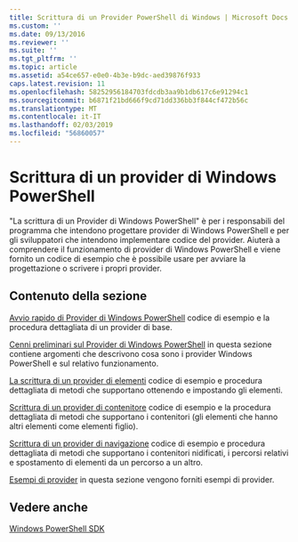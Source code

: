 ```yaml
---
title: Scrittura di un Provider PowerShell di Windows | Microsoft Docs
ms.custom: ''
ms.date: 09/13/2016
ms.reviewer: ''
ms.suite: ''
ms.tgt_pltfrm: ''
ms.topic: article
ms.assetid: a54ce657-e0e0-4b3e-b9dc-aed39876f933
caps.latest.revision: 11
ms.openlocfilehash: 58252956184703fdcdb3aa9b1db617c6e91294c1
ms.sourcegitcommit: b6871f21bd666f9cd71dd336bb3f844cf472b56c
ms.translationtype: MT
ms.contentlocale: it-IT
ms.lasthandoff: 02/03/2019
ms.locfileid: "56860057"
---
```

# <a name="writing-a-windows-powershell-provider"></a>Scrittura di un provider di Windows PowerShell

"La scrittura di un Provider di Windows PowerShell" è per i responsabili del programma che intendono progettare provider di Windows PowerShell e per gli sviluppatori che intendono implementare codice del provider. Aiuterà a comprendere il funzionamento di provider di Windows PowerShell e viene fornito un codice di esempio che è possibile usare per avviare la progettazione o scrivere i propri provider.

## <a name="in-this-section"></a>Contenuto della sezione

[Avvio rapido di Provider di Windows PowerShell](./windows-powershell-provider-quickstart.md) codice di esempio e la procedura dettagliata di un provider di base.

[Cenni preliminari sul Provider di Windows PowerShell](./windows-powershell-provider-overview.md) in questa sezione contiene argomenti che descrivono cosa sono i provider Windows PowerShell e sul relativo funzionamento.

[La scrittura di un provider di elementi](./writing-an-item-provider.md) codice di esempio e procedura dettagliata di metodi che supportano ottenendo e impostando gli elementi.

[Scrittura di un provider di contenitore](./writing-a-container-provider.md) codice di esempio e la procedura dettagliata di metodi che supportano i contenitori (gli elementi che hanno altri elementi come elementi figlio).

[Scrittura di un provider di navigazione](./writing-a-navigation-provider.md) codice di esempio e procedura dettagliata di metodi che supportano i contenitori nidificati, i percorsi relativi e spostamento di elementi da un percorso a un altro.

[Esempi di provider](./provider-samples.md) in questa sezione vengono forniti esempi di provider.

## <a name="see-also"></a>Vedere anche

[Windows PowerShell SDK](../windows-powershell-reference.md)